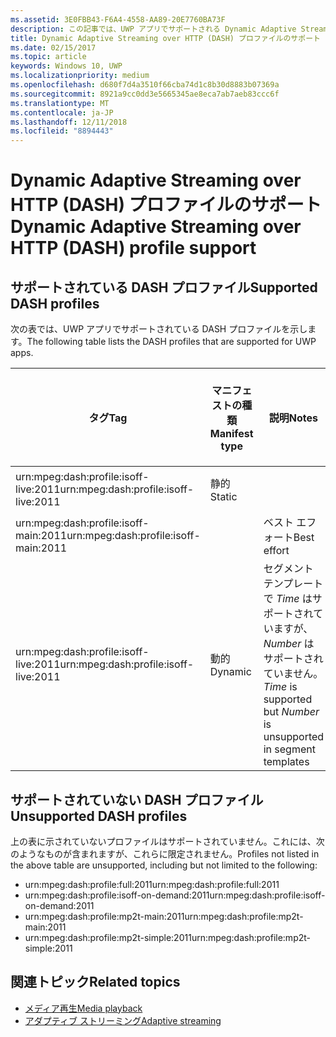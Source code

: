 ```yaml
---
ms.assetid: 3E0FBB43-F6A4-4558-AA89-20E7760BA73F
description: この記事では、UWP アプリでサポートされる Dynamic Adaptive Streaming over HTTP (DASH) プロファイルの一覧を示します。
title: Dynamic Adaptive Streaming over HTTP (DASH) プロファイルのサポート
ms.date: 02/15/2017
ms.topic: article
keywords: Windows 10, UWP
ms.localizationpriority: medium
ms.openlocfilehash: d680f7d4a3510f66cba74d1c8b30d8883b07369a
ms.sourcegitcommit: 8921a9cc0dd3e5665345ae8eca7ab7aeb83ccc6f
ms.translationtype: MT
ms.contentlocale: ja-JP
ms.lasthandoff: 12/11/2018
ms.locfileid: "8894443"
---
```

# <a name="dynamic-adaptive-streaming-over-http-dash-profile-support"></a><span data-ttu-id="8c9c1-104">Dynamic Adaptive Streaming over HTTP (DASH) プロファイルのサポート</span><span class="sxs-lookup"><span data-stu-id="8c9c1-104">Dynamic Adaptive Streaming over HTTP (DASH) profile support</span></span>


## <a name="supported-dash-profiles"></a><span data-ttu-id="8c9c1-105">サポートされている DASH プロファイル</span><span class="sxs-lookup"><span data-stu-id="8c9c1-105">Supported DASH profiles</span></span>
<span data-ttu-id="8c9c1-106">次の表では、UWP アプリでサポートされている DASH プロファイルを示します。</span><span class="sxs-lookup"><span data-stu-id="8c9c1-106">The following table lists the DASH profiles that are supported for UWP apps.</span></span>

|<span data-ttu-id="8c9c1-107">タグ</span><span class="sxs-lookup"><span data-stu-id="8c9c1-107">Tag</span></span> | <span data-ttu-id="8c9c1-108">マニフェストの種類</span><span class="sxs-lookup"><span data-stu-id="8c9c1-108">Manifest type</span></span> | <span data-ttu-id="8c9c1-109">説明</span><span class="sxs-lookup"><span data-stu-id="8c9c1-109">Notes</span></span>|<span data-ttu-id="8c9c1-110">7 月にリリースされた Windows 10</span><span class="sxs-lookup"><span data-stu-id="8c9c1-110">July release of Windows 10</span></span>|<span data-ttu-id="8c9c1-111">Windows 10 バージョン 1511</span><span class="sxs-lookup"><span data-stu-id="8c9c1-111">Windows 10, Version 1511</span></span>|<span data-ttu-id="8c9c1-112">Windows 10 バージョン 1607</span><span class="sxs-lookup"><span data-stu-id="8c9c1-112">Windows 10, Version 1607</span></span> |<span data-ttu-id="8c9c1-113">Windows 10 バージョン 1607</span><span class="sxs-lookup"><span data-stu-id="8c9c1-113">Windows 10, Version 1607</span></span> |<span data-ttu-id="8c9c1-114">Windows 10 Version 1703</span><span class="sxs-lookup"><span data-stu-id="8c9c1-114">Windows 10, Version 1703</span></span>|
|----------------|------|-------|-----------|--------------|---------|-------|--------|
|<span data-ttu-id="8c9c1-115">urn:mpeg&#58;dash:profile:isoff-live:2011</span><span class="sxs-lookup"><span data-stu-id="8c9c1-115">urn:mpeg&#58;dash:profile:isoff-live:2011</span></span> | <span data-ttu-id="8c9c1-116">静的</span><span class="sxs-lookup"><span data-stu-id="8c9c1-116">Static</span></span> |     |<span data-ttu-id="8c9c1-117">サポートされる</span><span class="sxs-lookup"><span data-stu-id="8c9c1-117">Supported</span></span>            |  <span data-ttu-id="8c9c1-118">サポートされる</span><span class="sxs-lookup"><span data-stu-id="8c9c1-118">Supported</span></span>              | <span data-ttu-id="8c9c1-119">サポートされる</span><span class="sxs-lookup"><span data-stu-id="8c9c1-119">Supported</span></span>        |<span data-ttu-id="8c9c1-120">サポートされる</span><span class="sxs-lookup"><span data-stu-id="8c9c1-120">Supported</span></span>| <span data-ttu-id="8c9c1-121">サポートされる</span><span class="sxs-lookup"><span data-stu-id="8c9c1-121">Supported</span></span>|
|<span data-ttu-id="8c9c1-122">urn:mpeg&#58;dash:profile:isoff-main:2011</span><span class="sxs-lookup"><span data-stu-id="8c9c1-122">urn:mpeg&#58;dash:profile:isoff-main:2011</span></span> |        | <span data-ttu-id="8c9c1-123">ベスト エフォート</span><span class="sxs-lookup"><span data-stu-id="8c9c1-123">Best effort</span></span> | <span data-ttu-id="8c9c1-124">サポートされる</span><span class="sxs-lookup"><span data-stu-id="8c9c1-124">Supported</span></span>            |  <span data-ttu-id="8c9c1-125">サポートされる</span><span class="sxs-lookup"><span data-stu-id="8c9c1-125">Supported</span></span>              | <span data-ttu-id="8c9c1-126">サポートされる</span><span class="sxs-lookup"><span data-stu-id="8c9c1-126">Supported</span></span>        |<span data-ttu-id="8c9c1-127">サポートされる</span><span class="sxs-lookup"><span data-stu-id="8c9c1-127">Supported</span></span>| <span data-ttu-id="8c9c1-128">サポートされる</span><span class="sxs-lookup"><span data-stu-id="8c9c1-128">Supported</span></span>|
|<span data-ttu-id="8c9c1-129">urn:mpeg&#58;dash:profile:isoff-live:2011</span><span class="sxs-lookup"><span data-stu-id="8c9c1-129">urn:mpeg&#58;dash:profile:isoff-live:2011</span></span> | <span data-ttu-id="8c9c1-130">動的</span><span class="sxs-lookup"><span data-stu-id="8c9c1-130">Dynamic</span></span> | <span data-ttu-id="8c9c1-131">セグメント テンプレートで $Time$ はサポートされていますが、$Number$ はサポートされていません。</span><span class="sxs-lookup"><span data-stu-id="8c9c1-131">$Time$ is supported but $Number$ is unsupported in segment templates</span></span> | <span data-ttu-id="8c9c1-132">サポートされない</span><span class="sxs-lookup"><span data-stu-id="8c9c1-132">Not Supported</span></span>            | <span data-ttu-id="8c9c1-133">サポートされない</span><span class="sxs-lookup"><span data-stu-id="8c9c1-133">Not Supported</span></span>              | <span data-ttu-id="8c9c1-134">サポートされない</span><span class="sxs-lookup"><span data-stu-id="8c9c1-134">Not Supported</span></span>        |<span data-ttu-id="8c9c1-135">サポートされない</span><span class="sxs-lookup"><span data-stu-id="8c9c1-135">Not Supported</span></span>| <span data-ttu-id="8c9c1-136">サポートされる</span><span class="sxs-lookup"><span data-stu-id="8c9c1-136">Supported</span></span>|


## <a name="unsupported-dash-profiles"></a><span data-ttu-id="8c9c1-137">サポートされていない DASH プロファイル</span><span class="sxs-lookup"><span data-stu-id="8c9c1-137">Unsupported DASH profiles</span></span>
<span data-ttu-id="8c9c1-138">上の表に示されていないプロファイルはサポートされていません。これには、次のようなものが含まれますが、これらに限定されません。</span><span class="sxs-lookup"><span data-stu-id="8c9c1-138">Profiles not listed in the above table are unsupported, including but not limited to the following:</span></span>

* <span data-ttu-id="8c9c1-139">urn:mpeg&#58;dash:profile:full:2011</span><span class="sxs-lookup"><span data-stu-id="8c9c1-139">urn:mpeg&#58;dash:profile:full:2011</span></span>
* <span data-ttu-id="8c9c1-140">urn:mpeg&#58;dash:profile:isoff-on-demand:2011</span><span class="sxs-lookup"><span data-stu-id="8c9c1-140">urn:mpeg&#58;dash:profile:isoff-on-demand:2011</span></span>
* <span data-ttu-id="8c9c1-141">urn:mpeg&#58;dash:profile:mp2t-main:2011</span><span class="sxs-lookup"><span data-stu-id="8c9c1-141">urn:mpeg&#58;dash:profile:mp2t-main:2011</span></span>
* <span data-ttu-id="8c9c1-142">urn:mpeg&#58;dash:profile:mp2t-simple:2011</span><span class="sxs-lookup"><span data-stu-id="8c9c1-142">urn:mpeg&#58;dash:profile:mp2t-simple:2011</span></span>


## <a name="related-topics"></a><span data-ttu-id="8c9c1-143">関連トピック</span><span class="sxs-lookup"><span data-stu-id="8c9c1-143">Related topics</span></span>

* [<span data-ttu-id="8c9c1-144">メディア再生</span><span class="sxs-lookup"><span data-stu-id="8c9c1-144">Media playback</span></span>](media-playback.md)
* [<span data-ttu-id="8c9c1-145">アダプティブ ストリーミング</span><span class="sxs-lookup"><span data-stu-id="8c9c1-145">Adaptive streaming</span></span>](adaptive-streaming.md)
 

 




